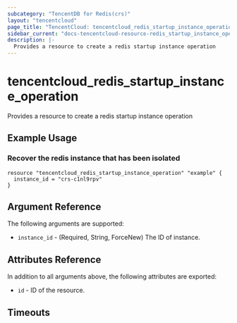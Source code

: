 ```yaml
---
subcategory: "TencentDB for Redis(crs)"
layout: "tencentcloud"
page_title: "TencentCloud: tencentcloud_redis_startup_instance_operation"
sidebar_current: "docs-tencentcloud-resource-redis_startup_instance_operation"
description: |-
  Provides a resource to create a redis startup instance operation
---
```


# tencentcloud_redis_startup_instance_operation

Provides a resource to create a redis startup instance operation

## Example Usage

### Recover the redis instance that has been isolated

```hcl
resource "tencentcloud_redis_startup_instance_operation" "example" {
  instance_id = "crs-c1nl9rpv"
}
```

## Argument Reference

The following arguments are supported:

* `instance_id` - (Required, String, ForceNew) The ID of instance.

## Attributes Reference

In addition to all arguments above, the following attributes are exported:

* `id` - ID of the resource.



## Timeouts

<no value>


